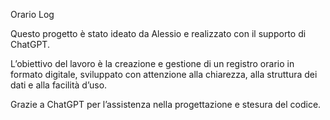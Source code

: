 Orario Log

Questo progetto è stato ideato da Alessio e realizzato con il supporto di ChatGPT.

L’obiettivo del lavoro è la creazione e gestione di un registro orario in formato digitale, sviluppato con attenzione alla chiarezza, alla struttura dei dati e alla facilità d’uso.

Grazie a ChatGPT per l’assistenza nella progettazione e stesura del codice.
